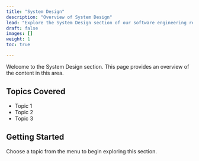 ```yaml
---
title: "System Design"
description: "Overview of System Design"
lead: "Explore the System Design section of our software engineering resources."
draft: false
images: []
weight: 1
toc: true

---
```


Welcome to the System Design section. This page provides an overview of the content in this area.

## Topics Covered

- Topic 1
- Topic 2
- Topic 3

## Getting Started

Choose a topic from the menu to begin exploring this section.
